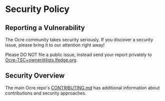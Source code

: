 # Security Policy

## Reporting a Vulnerability

The Ocre community takes security seriously. If you discover a security issue, please bring it to our attention right away!

Please DO NOT file a public issue, instead send your report privately to Ocre-TSC+owner@lists.lfedge.org. 

## Security Overview

The main Ocre repo's [CONTRIBUTING.md](https://github.com/project-ocre/ocre-runtime/blob/master/CONTRIBUTING.md) has additional information about contributions and security approaches.